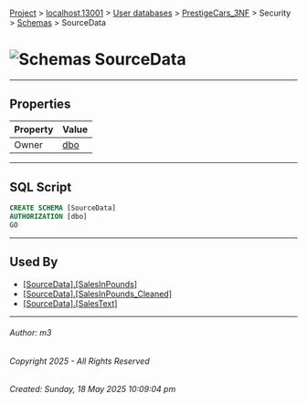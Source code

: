 #### 

[Project](../../../../../index.md) > [localhost,13001](../../../../index.md) > [User databases](../../../index.md) > [PrestigeCars_3NF](../../index.md) > Security > [Schemas](Schemas.md) > SourceData

# ![Schemas](../../../../../Images/Schema32.png) SourceData

---

## <a name="#properties"></a>Properties

| Property | Value |
|---|---|
| Owner | [dbo](../Users/_dbo.md) |


---

## <a name="#sqlscript"></a>SQL Script

```sql
CREATE SCHEMA [SourceData]
AUTHORIZATION [dbo]
GO

```


---

## <a name="#usedby"></a>Used By

* [[SourceData].[SalesInPounds]](../../Tables/SourceData_SalesInPounds.md)
* [[SourceData].[SalesInPounds_Cleaned]](../../Tables/SourceData_SalesInPounds_Cleaned.md)
* [[SourceData].[SalesText]](../../Tables/SourceData_SalesText.md)


---

###### Author:  m3

###### Copyright 2025 - All Rights Reserved

###### Created: Sunday, 18 May 2025 10:09:04 pm

